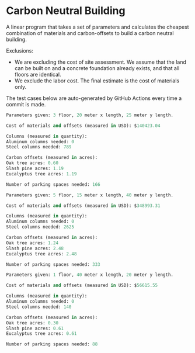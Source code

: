 # Carbon Neutral Building
A linear program that takes a set of parameters and calculates the cheapest combination of materials and carbon-offsets to build a carbon neutral building.

Exclusions:
- We are excluding the cost of site assessment. We assume that the land can be built on and a concrete foundation already exists, and that all floors are identical.
- We exclude the labor cost. The final estimate is the cost of materials only.

The test cases below are auto-generated by GitHub Actions every time a commit is made.
<!-- TEST CASE 1 -->
```python
Parameters given: 3 floor, 20 meter x length, 25 meter y length.

Cost of materials and offsets (measured in USD): $140423.04

Columns (measured in quantity):
Aluminum columns needed: 0
Steel columns needed: 789

Carbon offsets (measured in acres):
Oak tree acres: 0.60
Slash pine acres: 1.19
Eucalyptus tree acres: 1.19

Number of parking spaces needed: 166
```
<!-- END TEST CASE -->

<!-- TEST CASE 2 -->
```python
Parameters given: 5 floor, 15 meter x length, 40 meter y length.

Cost of materials and offsets (measured in USD): $348993.31

Columns (measured in quantity):
Aluminum columns needed: 0
Steel columns needed: 2625

Carbon offsets (measured in acres):
Oak tree acres: 1.24
Slash pine acres: 2.48
Eucalyptus tree acres: 2.48

Number of parking spaces needed: 333
```
<!-- END TEST CASE -->

<!-- TEST CASE 3 -->
```python
Parameters given: 1 floor, 40 meter x length, 20 meter y length.

Cost of materials and offsets (measured in USD): $56615.55

Columns (measured in quantity):
Aluminum columns needed: 0
Steel columns needed: 140

Carbon offsets (measured in acres):
Oak tree acres: 0.30
Slash pine acres: 0.61
Eucalyptus tree acres: 0.61

Number of parking spaces needed: 88
```
<!-- END TEST CASE -->

